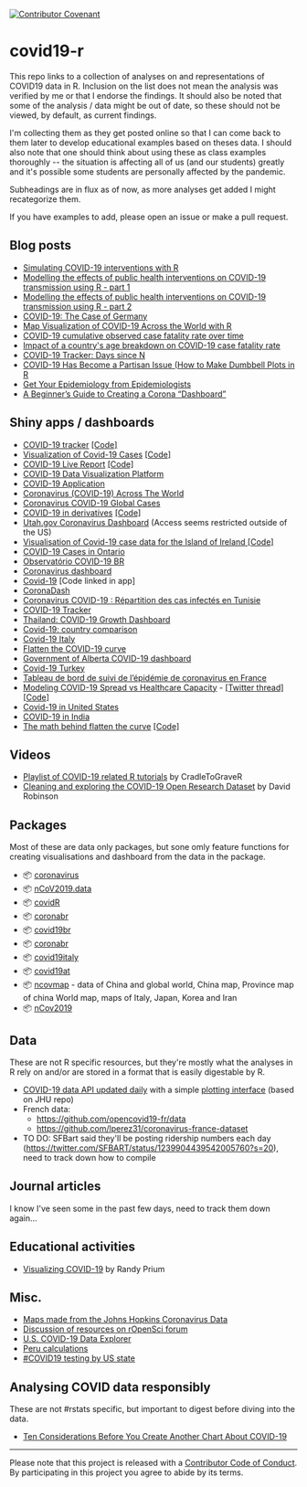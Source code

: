 [![Contributor Covenant](https://img.shields.io/badge/Contributor%20Covenant-v2.0%20adopted-ff69b4.svg)](code_of_conduct.md)

# covid19-r

This repo links to a collection of analyses on and representations of COVID19 data in R. Inclusion on the list does not mean the analysis was verified by me or that I endorse the findings. It should also be noted that some of the analysis / data might be out of date, so these should not be viewed, by default, as current findings.

I'm collecting them as they get posted online so that I can come back to them later to develop educational examples based on theses data. I should also note that one should think about using these as class examples thoroughly -- the situation is affecting all of us (and our students) greatly and it's possible some students are personally affected by the pandemic.

Subheadings are in flux as of now, as more analyses get added I might recategorize them. 

If you have examples to add, please open an issue or make a pull request.

## Blog posts

- [Simulating COVID-19 interventions with R](https://rviews.rstudio.com/2020/03/19/simulating-covid-19-interventions-with-r/)
- [Modelling the effects of public health interventions on COVID-19 transmission using R - part 1](https://timchurches.github.io/blog/posts/2020-03-10-modelling-the-effects-of-public-health-interventions-on-covid-19-transmission-part-1/)
- [Modelling the effects of public health interventions on COVID-19 transmission using R - part 2](https://timchurches.github.io/blog/posts/2020-03-18-modelling-the-effects-of-public-health-interventions-on-covid-19-transmission-part-2/)
- [COVID-19: The Case of Germany](https://blog.ephorie.de/covid-19-the-case-of-germany)
- [Map Visualization of COVID-19 Across the World with R](https://datascienceplus.com/map-visualization-of-covid19-across-world)
- [COVID-19 cumulative observed case fatality rate over time](http://freerangestats.info/blog/2020/03/17/covid19-cfr)
- [Impact of a country's age breakdown on COVID-19 case fatality rate](http://freerangestats.info/blog/2020/03/21/covid19-cfr-demographics)
- [COVID-19 Tracker: Days since N](https://mentalbreaks.rbind.io/posts/covid-19-tracker/)
- [COVID-19 Has Become a Partisan Issue (How to Make Dumbbell Plots in R](https://connorrothschild.github.io/covid/)
- [Get Your Epidemiology from Epidemiologists](https://kieranhealy.org/blog/archives/2020/03/21/covid-19-tracking/)
- [A Beginner’s Guide to Creating a Corona “Dashboard”](https://medium.com/@jonas.schroeder1991/a-beginners-guide-to-creating-a-corona-dashboard-3553b01d8d44)

## Shiny apps / dashboards

- [COVID-19 tracker](https://vac-lshtm.shinyapps.io/ncov_tracker/) [[Code]](https://github.com/eparker12/nCoV_tracker)
- [Visualization of Covid-19 Cases](https://community.rstudio.com/t/visualization-of-covid-19-cases-2020-shiny-contest-submission/57211) [[Code]](https://github.com/nicoFhahn/covid_shiny)
- [COVID-19 Live Report](https://community.rstudio.com/t/covid-19-live-report-2020-shiny-contest-submission/57061) [[Code]](https://rstudio.cloud/project/1029711)
- [COVID-19 Data Visualization Platform](https://community.rstudio.com/t/covid-19-data-visualization-platform-2020-shiny-contest-submission/56992) 
- [COVID-19 Application](https://behroozh.shinyapps.io/COVID19/)
- [Coronavirus (COVID-19) Across The World](https://dash.datascienceplus.com/covid19/)
- [Coronavirus COVID-19 Global Cases](http://www.paulamoraga.com/coronavirus/)
- [COVID-19 in derivatives](https://community.rstudio.com/t/covid-19-in-derivatives-2020-shiny-contest-submission/56796) [[Code]](https://github.com/pernaletec/covid19_derivatives)
- [Utah.gov Coronavirus Dashboard](https://coronavirus.utah.gov/latest/) (Access seems restricted outside of the US)
- [Visualisation of Covid-19 case data for the Island of Ireland
](https://github.com/mathsnuig/coronaviz) [[Code]](https://github.com/mathsnuig/coronaviz)
- [COVID-19 Cases in Ontario](https://gregrousell.shinyapps.io/COVID-19/)
- [Observatório COVID-19 BR ](https://covid19br.github.io/)
- [Coronavirus dashboard](https://ramikrispin.github.io/coronavirus_dashboard/)
- [Covid-19](https://thereseanders.shinyapps.io/covid19/) [Code linked in app]
- [CoronaDash](https://petolau.shinyapps.io/coronadash/)
- [Coronavirus COVID-19 : Répartition des cas infectés en Tunisie](https://mounabelaid.shinyapps.io/coronavirus/)
- [COVID-19 Tracker](https://mentalbreaks.shinyapps.io/covid19/)
- [Thailand: COVID-19 Growth Dashboard](https://paulapivat.shinyapps.io/covidgrowth/)
- [Covid-19: country comparison](https://scitilab.shinyapps.io/Covid19/)
- [Covid-19 Italy](https://alessiopassalacqua.github.io/covid19_italy/)
- [Flatten the COVID-19 curve](https://staff.math.su.se/hoehle/blog/2020/03/16/flatteningthecurve.html)
- [Government of Alberta COVID-19 dashboard](https://covid19stats.alberta.ca/)
- [Covid-19 Turkey](https://rpydaneogrendim.shinyapps.io/covid19turkey/)
- [Tableau de bord de suivi de l’épidémie de coronavirus en France](https://veille-coronavirus.fr/)
- [Modeling COVID-19 Spread vs Healthcare Capacity](https://alhill.shinyapps.io/COVID19seir/) - [[Twitter thread]](https://twitter.com/alison_l_hill/status/1239072817678823425?s=20) [[Code]](https://github.com/alsnhll/SEIR_COVID19)
- [Covid-19 in United States](https://tarko.shinyapps.io/covid/)
- [COVID-19 in India](https://rstudio-pubs-static.s3.amazonaws.com/583827_1958ebf6748d4835864082bd95a631e0.html)
- [The math behind flatten the curve](https://ahurford.shinyapps.io/flatten-the-curve/) [[Code]](https://github.com/ahurford/flatten-the-curve)

## Videos

- [Playlist of COVID-19 related R tutorials](https://www.youtube.com/playlist?list=PLuak_bGvcWZPsLGEBv5LM1MxpdZuaBB0Q) by CradleToGraveR
- [Cleaning and exploring the COVID-19 Open Research Dataset](https://www.youtube.com/watch?v=-5HYdBq_PTM) by David Robinson

## Packages

Most of these are data only packages, but sone omly feature functions for creating visualisations and dashboard from the data in the package.

- 📦 [coronavirus](https://github.com/RamiKrispin/coronavirus)
- 📦 [nCoV2019.data](https://github.com/qingyuanzhao/2019-nCov-Data)
- 📦 [covidR](https://github.com/CaRdiffR/covidR-api)
- 📦 [coronabr](https://liibre.github.io/coronabr/index.html)
- 📦 [covid19br](https://paternogbc.github.io/covid19br/index.html)
- 📦 [coronabr](https://liibre.github.io/coronabr/index.html)
- 📦 [covid19italy](https://github.com/RamiKrispin/covid19Italy)
- 📦 [covid19at](https://github.com/joph/Covid19-Austria)
- 📦 [ncovmap](https://github.com/yiluheihei/ncovmap) - data of China and global world, China map, Province map of china
World map, maps of Italy, Japan, Korea and Iran
- 📦 [nCov2019](https://guangchuangyu.github.io/nCov2019/)

## Data

These are not R specific resources, but they're mostly what the analyses in R rely on and/or are stored in a format that is easily digestable by R.

- [COVID-19 data API updated daily](https://analythium.github.io/covid-19/) with a simple [plotting interface](https://analythium.github.io/covid-19/) (based on JHU repo)
- French data: 
  - https://github.com/opencovid19-fr/data
  - https://github.com/lperez31/coronavirus-france-dataset
- TO DO: SFBart said they'll be posting ridership numbers each day (https://twitter.com/SFBART/status/1239904439542005760?s=20), need to track down how to compile
  
## Journal articles

I know I've seen some in the past few days, need to track them down again...

## Educational activities

- [Visualizing COVID-19](https://rpruim.github.io/ds303/S20/hw/covid-19/covid-19.html) by Randy Prium

## Misc.

- [Maps made from the Johns Hopkins Coronavirus Data](https://github.com/jonhersh/Hopkins_Maps)
- [Discussion of resources on rOpenSci forum](https://discuss.ropensci.org/t/openvirus-tools-and-resources-for-covid-19-knowledge/1998)
- [U.S. COVID-19 Data Explorer](https://rdwinkelman.shinyapps.io/US_COVID_Explorer/)
- [Peru calculations](https://github.com/jmcastagnetto/covid-19-data-cleanup/blob/peru/peru-calculations.R)
- [#COVID19 testing by US state](https://github.com/aaronolsen/aaronolsen.github.io/tree/master/corona)

## Analysing COVID data responsibly

These are not #rstats specific, but important to digest before diving into the data.

- [Ten Considerations Before You Create Another Chart About COVID-19](https://medium.com/nightingale/ten-considerations-before-you-create-another-chart-about-covid-19-27d3bd691be8)

-----

Please note that this project is released with a [Contributor Code of
Conduct](https://www.contributor-covenant.org/version/2/0/code_of_conduct/). By participating
in this project you agree to abide by its terms.
